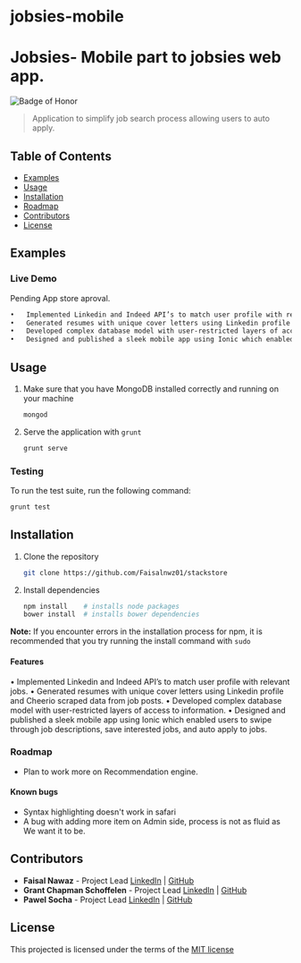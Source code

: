 # jobsies-mobile
# Jobsies- Mobile part to jobsies web app.
![Badge of Honor](https://img.shields.io/badge/Built%20at-Fullstack-green.svg?style=flat-square)
> Application to simplify job search process allowing users to auto apply.

## Table of Contents

- [Examples](#examples)
- [Usage](#usage)
- [Installation](#installation)
- [Roadmap](#roadmap)
- [Contributors](#contributors)
- [License](#license)

## Examples


### Live Demo

Pending App store aproval.


```html
•	Implemented Linkedin and Indeed API’s to match user profile with relevant jobs.
•	Generated resumes with unique cover letters using Linkedin profile and Cheerio scraped data from job posts.
•	Developed complex database model with user-restricted layers of access to information.
•	Designed and published a sleek mobile app using Ionic which enabled users to swipe through job descriptions, save interested jobs, and auto apply to jobs.

```

## Usage

1.  Make sure that you have MongoDB installed correctly and running on your machine

    ```bash
    mongod
    ```
2. Serve the application with `grunt`

    ```bash
    grunt serve
    ```
     
### Testing
To run the test suite, run the following command:

```bash
grunt test
```

## Installation

1. Clone the repository

	```bash
	git clone https://github.com/Faisalnwz01/stackstore
	```
2.	Install dependencies

	```bash
	npm install    # installs node packages
	bower install  # installs bower dependencies
	```

__Note:__ If you encounter errors in the installation process for npm, it is recommended that you try running the install command with `sudo`



#### Features

•	Implemented Linkedin and Indeed API’s to match user profile with relevant jobs.
•	Generated resumes with unique cover letters using Linkedin profile and Cheerio scraped data from job posts.
•	Developed complex database model with user-restricted layers of access to information.
•	Designed and published a sleek mobile app using Ionic which enabled users to swipe through job descriptions, save interested jobs, and auto apply to jobs.



### Roadmap
- Plan to work more on Recommendation engine.

#### Known bugs

- Syntax highlighting doesn't work in safari
- A bug with adding more item on Admin side, process is not as fluid as We want it to be.

## Contributors
* __Faisal Nawaz__ - Project Lead [LinkedIn](https://www.linkedin.com/in/faisalnwz) | [GitHub](https://github.com/faisalnwz01)
* __Grant Chapman Schoffelen__ - Project Lead  [LinkedIn](https://www.linkedin.com/profile/view?id=365808666) | [GitHub](https://github.com/GrantSchoffelen)
* __Pawel Socha__ - Project Lead [LinkedIn](https://www.linkedin.com/in/sochapawel) | [GitHub](https://github.com/psoch)

## License

This projected is licensed under the terms of the [MIT license](/LICENSE)


